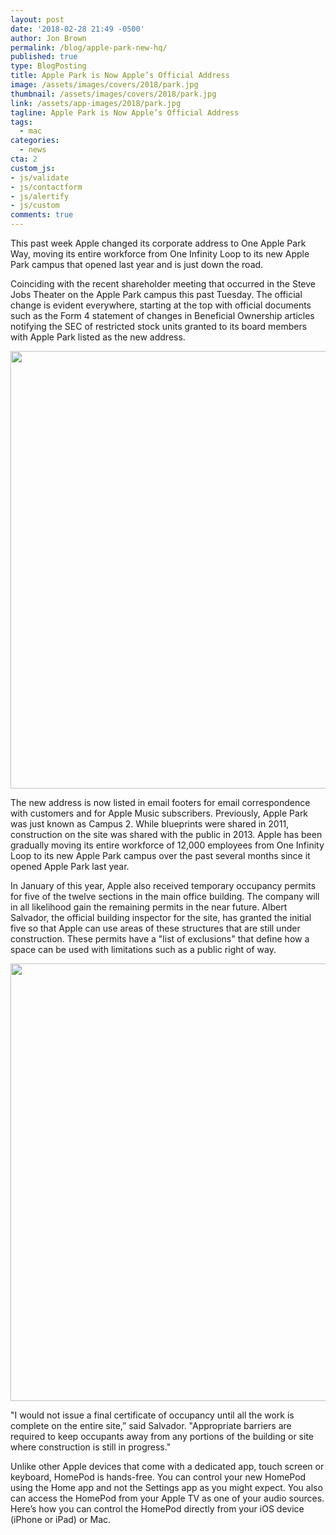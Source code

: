 ```yaml
---
layout: post
date: '2018-02-28 21:49 -0500'
author: Jon Brown
permalink: /blog/apple-park-new-hq/
published: true
type: BlogPosting
title: Apple Park is Now Apple’s Official Address
image: /assets/images/covers/2018/park.jpg
thumbnail: /assets/images/covers/2018/park.jpg
link: /assets/app-images/2018/park.jpg
tagline: Apple Park is Now Apple’s Official Address
tags:
  - mac
categories:
  - news
cta: 2
custom_js:
- js/validate
- js/contactform
- js/alertify
- js/custom
comments: true
---
```

This past week Apple changed its corporate address to One Apple Park Way, moving its entire workforce from One Infinity Loop to its new Apple Park campus that opened last year and is just down the road.

Coinciding with the recent shareholder meeting that occurred in the Steve Jobs Theater on the Apple Park campus this past Tuesday. The official change is evident everywhere, starting at the top with official documents such as the Form 4 statement of changes in Beneficial Ownership articles notifying the SEC of restricted stock units granted to its board members with Apple Park listed as the new address.

<img src="{{ site.site_cdn }}/assets/images/blog/2018/applepark/applepark_address_1.jpg" class="img-fluid rounded m-2" width="700" />

The new address is now listed in email footers for email correspondence with customers and for Apple Music subscribers. Previously, Apple Park was just known as Campus 2. While blueprints were shared in 2011, construction on the site was shared with the public in 2013. Apple has been gradually moving its entire workforce of 12,000 employees from One Infinity Loop to its new Apple Park campus over the past several months since it opened Apple Park last year.

In January of this year, Apple also received temporary occupancy permits for five of the twelve sections in the main office building. The company will in all likelihood gain the remaining permits in the near future. Albert Salvador, the official building inspector for the site, has granted the initial five so that Apple can use areas of these structures that are still under construction. These permits have a "list of exclusions" that define how a space can be used with limitations such as a public right of way.

<img src="{{ site.site_cdn }}/assets/images/blog/2018/applepark/applepark_address_2.jpg" class="img-fluid rounded m-2" width="700" />

"I would not issue a final certificate of occupancy until all the work is complete on the entire site,” said Salvador. "Appropriate barriers are required to keep occupants away from any portions of the building or site where construction is still in progress." 

Unlike other Apple devices that come with a dedicated app, touch screen or keyboard, HomePod is hands-free. You can control your new HomePod using the Home app and not the Settings app as you might expect. You also can access the HomePod from your Apple TV as one of your audio sources. Here’s how you can control the HomePod directly from your iOS device (iPhone or iPad) or Mac.